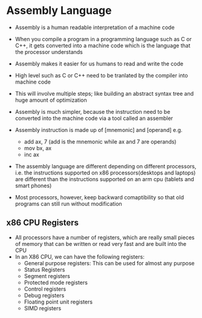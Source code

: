 # Assembly Language

- Assembly is a human readable interpretation of a machine code
- When you compile a program in a programming language such as C or C++, it gets converted into a machine code which is the language that the processor understands
- Assembly makes it easier for us humans to read and write the code
- High level such as C or C++ need to be tranlated by the compiler into machine code
- This will involve multiple steps; like building an abstract syntax tree and huge amount of optimization
- Assembly is much simpler, because the instruction need to be converted into the machine code via a tool called an assembler
- Assembly instruction is made up of [mnemonic] and [operand] e.g.
  - add ax, 7 (add is the mnemonic while ax and 7 are operands)
  - mov bx, ax
  - inc ax

- The assembly language are different depending on different processors, i.e. the instructions supported on x86 processors(desktops and laptops) are different than the instructions supported on an arm cpu (tablets and smart phones)
- Most processors, however, keep backward comaptibility so that old programs can still run without modification

## x86 CPU Registers

- All processors have a number of registers, which are really small pieces of memory that can be written or read very fast and are built into the CPU
- In an X86 CPU, we can have the following registers:
  - General purpose registers:
      This can be used for almost any purpose
  - Status Registers
  - Segment registers
  - Protected mode registers
  - Control registers
  - Debug registers
  - Floating point unit registers
  - SIMD registers
